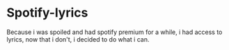 # Spotify-lyrics
Because i was spoiled and had spotify premium for a while, i had access to lyrics, now that i don't, i decided to do what i can.


